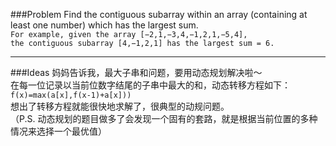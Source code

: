 ###Problem
Find the contiguous subarray within an array (containing at least one number) which has the largest sum.  
`For example, given the array [−2,1,−3,4,−1,2,1,−5,4],`  
`the contiguous subarray [4,−1,2,1] has the largest sum = 6.`

---

###Ideas
妈妈告诉我，最大子串和问题，要用动态规划解决啦～  
在每一位记录以当前位数字结尾的子串中最大的和，动态转移方程如下：  
`f(x)=max(a[x],f(x-1)+a[x]))`  
想出了转移方程就能很快地求解了，很典型的动规问题。  
（P.S. 动态规划的题目做多了会发现一个固有的套路，就是根据当前位置的多种情况来选择一个最优值）
